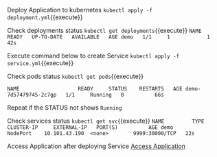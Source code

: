 
Deploy Application to kubernetes
`kubectl apply -f deployment.yml`{{execute}}


Check deployments status
`kubectl get deployments`{{execute}}
`
NAME   READY   UP-TO-DATE   AVAILABLE   AGE
demo   1/1     1            1           42s
`

Execute command below to create Service
`kubectl apply -f service.yml`{{execute}}


Check pods status
`kubectl get pods`{{execute}}

`
NAME                   READY     STATUS    RESTARTS   AGE
demo-7d57479745-2c7gp   1/1     Running   0          66s
`

Repeat if the STATUS not shows `Running`

Check services status
`kubectl get svc`{{execute}}
`
NAME         TYPE        CLUSTER-IP     EXTERNAL-IP   PORT(S)          AGE
demo         NodePort    10.101.43.190  <none>        9999:30000/TCP   22s
`

Access Application after deploying Service
[Access Application](https://[[HOST_SUBDOMAIN]]-30000-[[KATACODA_HOST]].environments.katacoda.com/)



